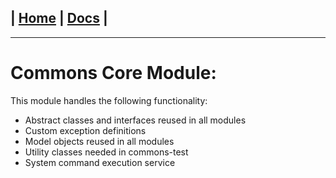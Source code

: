 | [Home](/README.md) | [Docs](/docs/README.md) |
---------------------------------------------------------------

*********************

# Commons Core Module:

This module handles the following functionality:

* Abstract classes and interfaces reused in all modules
* Custom exception definitions
* Model objects reused in all modules
* Utility classes needed in commons-test
* System command execution service
